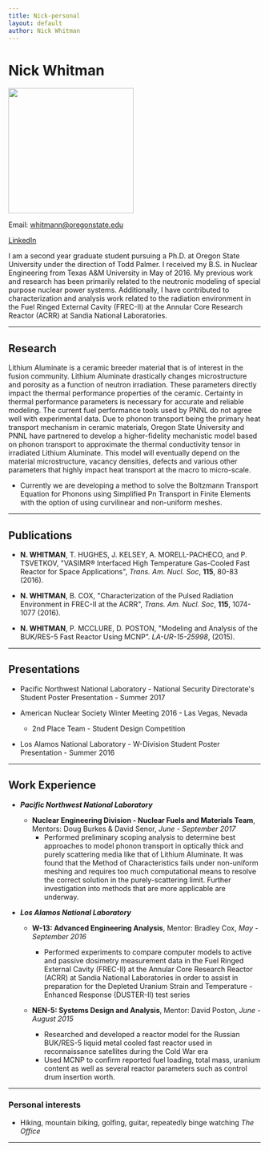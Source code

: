 ```yaml
---
title: Nick-personal
layout: default
author: Nick Whitman
---
```

Nick Whitman
================================

<img src="{{ site.url }}users/whitmann/images/headshot.jpg" height="250" width="250">

Email: <a href="mailto:whitmann@oregonstate.edu" target="top"> whitmann@oregonstate.edu </a>

<a href="https://www.linkedin.com/in/nick-whitman-0034477b" target="top"> LinkedIn </a>

I am a second year graduate student pursuing a Ph.D. at Oregon State University under the direction of Todd Palmer. I received my B.S. in Nuclear Engineering from Texas A&M University in May of 2016. My previous work and research has been primarily related to the neutronic modeling of special purpose nuclear power systems. Additionally, I have contributed to characterization and analysis work related to the radiation environment in the Fuel Ringed External Cavity (FREC-II) at the Annular Core Research Reactor (ACRR) at Sandia National Laboratories.

***

## Research
Lithium Aluminate is a ceramic breeder material that is of interest in the fusion community. Lithium Aluminate drastically changes microstructure and porosity as a function of neutron irradiation. These parameters directly impact the thermal performance properties of the ceramic. Certainty in thermal performance parameters is necessary for accurate and reliable modeling. The current fuel performance tools used by PNNL do not agree well with experimental data.
Due to phonon transport being the primary heat transport mechanism in ceramic materials, Oregon State University and PNNL have partnered to develop a higher-fidelity mechanistic model based on phonon transport to approximate the thermal conductivity tensor in irradiated Lithium Aluminate. This model will eventually depend on the material microstructure, vacancy densities, defects and various other parameters that highly impact heat transport at the macro to micro-scale.

* Currently we are developing a method to solve the Boltzmann Transport Equation for Phonons using Simplified Pn Transport in Finite Elements with the option of using curvilinear and non-uniform meshes.

***

## Publications
* **N. WHITMAN**, T. HUGHES, J. KELSEY, A. MORELL-PACHECO, and P. TSVETKOV, "VASIMR® Interfaced High Temperature Gas-Cooled Fast Reactor for Space Applications", *Trans. Am. Nucl. Soc*, **115**, 80-83 (2016).

* **N. WHITMAN**, B. COX, "Characterization of the Pulsed Radiation Environment in FREC-II at the ACRR", *Trans. Am. Nucl. Soc*, **115**, 1074-1077 (2016).

* **N. WHITMAN**, P. MCCLURE, D. POSTON, "Modeling and Analysis of the BUK/RES-5 Fast Reactor Using MCNP”. *LA-UR-15-25998*, (2015).

***

## Presentations
* Pacific Northwest National Laboratory - National Security Directorate's Student Poster Presentation - Summer 2017

* American Nuclear Society Winter Meeting 2016 - Las Vegas, Nevada
  * 2nd Place Team - Student Design Competition

* Los Alamos National Laboratory - W-Division Student Poster Presentation - Summer 2016

 ***

## Work Experience
* ***Pacific Northwest National Laboratory***
  * **Nuclear Engineering Division - Nuclear Fuels and Materials Team**, Mentors: Doug Burkes & David Senor, *June - September 2017*
    * Performed preliminary scoping analysis to determine best approaches to model phonon transport in optically thick and purely scattering media like that of Lithium Aluminate. It was found that the Method of Characteristics fails under non-uniform meshing and requires too much computational means to resolve the correct solution in the purely-scattering limit. Further investigation into methods that are more applicable are underway.

* ***Los Alamos National Laboratory***
  * **W-13: Advanced Engineering Analysis**, Mentor: Bradley Cox, *May - September 2016*
    * Performed experiments to compare computer models to active and passive dosimetry measurement data in the Fuel Ringed External Cavity (FREC-II) at the Annular Core Research Reactor (ACRR) at Sandia National Laboratories in order to assist in preparation for the Depleted Uranium Strain and Temperature - Enhanced Response (DUSTER-II) test series

  * **NEN-5: Systems Design and Analysis**, Mentor: David Poston, *June - August 2015*
    * Researched and developed a reactor model for the Russian BUK/RES-5 liquid metal cooled fast reactor used in reconnaissance satellites during the Cold War era
    * Used MCNP to confirm reported fuel loading, total mass, uranium content as well as several reactor parameters such as control drum insertion worth.
***

### Personal interests
* Hiking, mountain biking, golfing, guitar, repeatedly binge watching *The Office*

***

